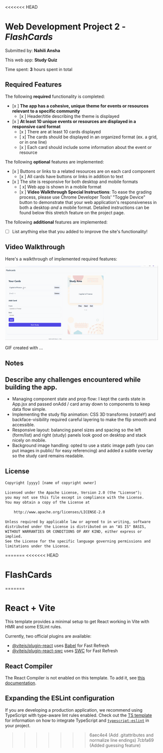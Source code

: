 <<<<<<< HEAD
# Web Development Project 2 - *FlashCards*

Submitted by: **Nahili Ansha**

This web app: **Study Quiz**

Time spent: **3** hours spent in total

## Required Features

The following **required** functionality is completed:

- [x ] **The app has a cohesive, unique theme for events or resources relevant to a specific community**
  - [x ] Header/title describing the theme is displayed
- [x ] **At least 10 unique events or resources are displayed in a responsive card format**
  - [x ] There are at least 10 cards displayed 
  - [ x] The cards should be displayed in an organized format (ex. a grid, or in one line)
  - [x ] Each card should include some information about the event or resource


The following **optional** features are implemented:

- [x ] Buttons or links to a related resources are on each card component
  - [x ] All cards have buttons or links in addition to text
- [x ] The site is responsive for both desktop and mobile formats
  - [ x] Web app is shown in a mobile format
  - [x ] **Video Walkthrough Special Instructions**: To ease the grading process, please use Chrome Developer Tools' "Toggle Device" button to demonstrate that your web application's responsiveness in both a desktop *and* a mobile format. Detailed instructions can be found below this stretch feature on the project page. 

The following **additional** features are implemented:

* [ ] List anything else that you added to improve the site's functionality!

## Video Walkthrough

Here's a walkthrough of implemented required features:

<img src='https://github.com/nahili-ansha/FlashCards/blob/main/flashcards.gif' title='Video Walkthrough' width='' alt='Video Walkthrough' />

<!-- Replace this with whatever GIF tool you used! -->
GIF created with ...  
<!-- Recommended tools:
[Kap](https://getkap.co/) for macOS
[ScreenToGif](https://www.screentogif.com/) for Windows
[peek](https://github.com/phw/peek) for Linux. -->

## Notes

## Describe any challenges encountered while building the app.
- Managing component state and prop flow: I kept the cards state in App.jsx and passed onAdd / card array down to components to keep data flow simple.
- Implementing the study flip animation: CSS 3D transforms (rotateY) and backface-visibility required careful layering to make the flip smooth and accessible.
- Responsive layout: balancing panel sizes and spacing so the left (form/list) and right (study) panels look good on desktop and stack nicely on mobile.
- Background image handling: opted to use a static image path (you can put images in public/ for easy referencing) and added a subtle overlay so the study card remains readable.

## License

    Copyright [yyyy] [name of copyright owner]

    Licensed under the Apache License, Version 2.0 (the "License");
    you may not use this file except in compliance with the License.
    You may obtain a copy of the License at

        http://www.apache.org/licenses/LICENSE-2.0

    Unless required by applicable law or agreed to in writing, software
    distributed under the License is distributed on an "AS IS" BASIS,
    WITHOUT WARRANTIES OR CONDITIONS OF ANY KIND, either express or implied.
    See the License for the specific language governing permissions and
    limitations under the License.
=======
<<<<<<< HEAD
# FlashCards
=======
# React + Vite

This template provides a minimal setup to get React working in Vite with HMR and some ESLint rules.

Currently, two official plugins are available:

- [@vitejs/plugin-react](https://github.com/vitejs/vite-plugin-react/blob/main/packages/plugin-react) uses [Babel](https://babeljs.io/) for Fast Refresh
- [@vitejs/plugin-react-swc](https://github.com/vitejs/vite-plugin-react/blob/main/packages/plugin-react-swc) uses [SWC](https://swc.rs/) for Fast Refresh

## React Compiler

The React Compiler is not enabled on this template. To add it, see [this documentation](https://react.dev/learn/react-compiler/installation).

## Expanding the ESLint configuration

If you are developing a production application, we recommend using TypeScript with type-aware lint rules enabled. Check out the [TS template](https://github.com/vitejs/vite/tree/main/packages/create-vite/template-react-ts) for information on how to integrate TypeScript and [`typescript-eslint`](https://typescript-eslint.io) in your project.
>>>>>>> 6aec4e4 (Add .gitattributes and normalize line endings)
>>>>>>> 7cbfa69 (Added guessing feature)

